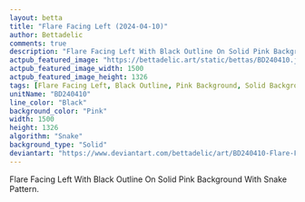 ```yaml
---
layout: betta
title: "Flare Facing Left (2024-04-10)"
author: Bettadelic
comments: true
description: "Flare Facing Left With Black Outline On Solid Pink Background With Snake Pattern."
actpub_featured_image: "https://bettadelic.art/static/bettas/BD240410.jpg"
actpub_featured_image_width: 1500
actpub_featured_image_height: 1326
tags: [Flare Facing Left, Black Outline, Pink Background, Solid Background Pattern, Snake Pattern, April 2024]
unitName: "BD240410"
line_color: "Black"
background_color: "Pink"
width: 1500
height: 1326
algorithm: "Snake"
background_type: "Solid"
deviantart: "https://www.deviantart.com/bettadelic/art/BD240410-Flare-Facing-Left-2024-04-10-1040879591"
---
```


Flare Facing Left With Black Outline On Solid Pink Background With Snake Pattern.
